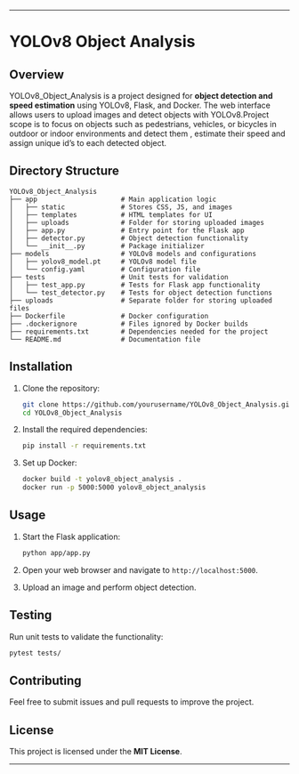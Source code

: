 
---

# YOLOv8 Object Analysis

## Overview
YOLOv8_Object_Analysis is a project designed for **object detection and speed estimation** using YOLOv8, Flask, and Docker. The web interface allows users to upload images and detect objects with YOLOv8.Project scope is to focus on objects such as pedestrians, vehicles, or bicycles in outdoor or indoor environments and detect them , estimate their speed and assign unique id’s to each detected object.

## Directory Structure
```
YOLOv8_Object_Analysis
├── app                     # Main application logic
│   ├── static              # Stores CSS, JS, and images
│   ├── templates           # HTML templates for UI
│   ├── uploads             # Folder for storing uploaded images
│   ├── app.py              # Entry point for the Flask app
│   ├── detector.py         # Object detection functionality
│   └── __init__.py         # Package initializer
├── models                  # YOLOv8 models and configurations
│   ├── yolov8_model.pt     # YOLOv8 model file
│   └── config.yaml         # Configuration file
├── tests                   # Unit tests for validation
│   ├── test_app.py         # Tests for Flask app functionality
│   └── test_detector.py    # Tests for object detection functions
├── uploads                 # Separate folder for storing uploaded files
├── Dockerfile              # Docker configuration
├── .dockerignore           # Files ignored by Docker builds
├── requirements.txt        # Dependencies needed for the project
└── README.md               # Documentation file
```

## Installation

1. Clone the repository:
   ```bash
   git clone https://github.com/yourusername/YOLOv8_Object_Analysis.git
   cd YOLOv8_Object_Analysis
   ```

2. Install the required dependencies:
   ```bash
   pip install -r requirements.txt
   ```

3. Set up Docker:
   ```bash
   docker build -t yolov8_object_analysis .
   docker run -p 5000:5000 yolov8_object_analysis
   ```

## Usage

1. Start the Flask application:
   ```bash
   python app/app.py
   ```

2. Open your web browser and navigate to `http://localhost:5000`.

3. Upload an image and perform object detection.

## Testing

Run unit tests to validate the functionality:
```bash
pytest tests/
```

## Contributing

Feel free to submit issues and pull requests to improve the project.

## License

This project is licensed under the **MIT License**.

---


